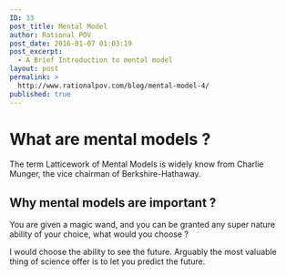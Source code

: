 ```yaml
---
ID: 33
post_title: Mental Model
author: Rational POV
post_date: 2016-01-07 01:03:19
post_excerpt:
  - A Brief Introduction to mental model
layout: post
permalink: >
  http://www.rationalpov.com/blog/mental-model-4/
published: true
---
```

# What are mental models ?

The term Latticework of Mental Models is widely know from Charlie Munger, the vice chairman of Berkshire-Hathaway.

## Why mental models are important ?

You are given a magic wand, and you can be granted any super nature ability of your choice, what would you choose ?

I would choose the ability to see the future. Arguably the most valuable thing of science offer is to let you predict the future.